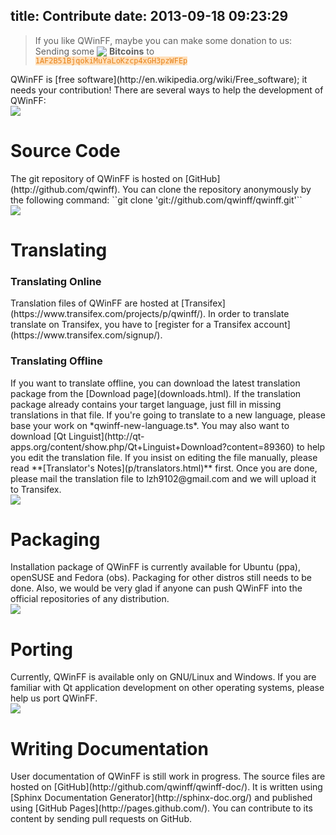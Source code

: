 title: Contribute
date: 2013-09-18 09:23:29
---
<script src="http://coinwidget.com/widget/coin.js"></script>
<blockquote class="pullquote">
If you like QWinFF, maybe you can make some donation to us:
<noscript>
<br>Sending some <img style='margin-bottom:-3px;' src="/img/bitcoin.png"> <strong>Bitcoins</strong> to<br>
  <code style='color:#E7831A;background-color:#ffdfba;border:none;'>1AF2B51BjqokiMuYaLoKzcp4xGH3pzWFEp</code>
</noscript>
<script>
CoinWidgetCom.go({
	wallet_address: "1AF2B51BjqokiMuYaLoKzcp4xGH3pzWFEp"
	, currency: "bitcoin"
	, counter: "hide"
	, alignment: "bl"
	, qrcode: true
	, auto_show: false
	, lbl_button: "Donate Bitcoins"
	, lbl_address: "Send Bitcoin to this address:"
	, lbl_count: "donations"
	, lbl_amount: "BTC"
});
</script>

</blockquote>
QWinFF is [free software](http://en.wikipedia.org/wiki/Free_software); it needs your contribution!
There are several ways to help the development of QWinFF:

<div class="icon-and-text">
<img src="/img/dev/code.png">
<div class="content">
<h1>Source Code</h1>The git repository of QWinFF is hosted on [GitHub](http://github.com/qwinff).
You can clone the repository anonymously by the following command:
``git clone 'git://github.com/qwinff/qwinff.git'``
</div></div>

<div class="icon-and-text">
<img src="/img/dev/i18n.png">
<div class="content">
<h1>Translating</h1><h3>Translating Online</h3>Translation files of QWinFF are hosted at [Transifex](https://www.transifex.com/projects/p/qwinff/). In order to translate translate on Transifex, you have to [register for a Transifex account](https://www.transifex.com/signup/).
<h3>Translating Offline</h3>If you want to translate offline, you can download the latest translation package from the [Download page](downloads.html). If the translation package already contains your target language, just fill in missing translations in that file. If you're going to translate to a new language, please base your work on *qwinff-new-language.ts*. You may also want to download [Qt Linguist](http://qt-apps.org/content/show.php/Qt+Linguist+Download?content=89360) to help you edit the translation file. If you insist on editing the file manually, please read **[Translator's Notes](p/translators.html)** first. Once you are done, please mail the translation file to lzh9102@gmail.com and we will upload it to Transifex.
</div></div>

<div class="icon-and-text">
<img src="/img/dev/packaging.png">
<div class="content">
<h1>Packaging</h1>Installation package of QWinFF is currently available for Ubuntu (ppa), openSUSE and Fedora (obs). Packaging for other distros still needs to be done. Also, we would be very glad if anyone can push QWinFF into the official repositories of any distribution.
</div></div>

<div class="icon-and-text">
<img src="/img/dev/porting.png">
<div class="content">
<h1>Porting</h1>Currently, QWinFF is available only on GNU/Linux and Windows. If you are familiar with Qt application development on other operating systems, please help us port QWinFF.
</div></div>

<div class="icon-and-text">
<img src="/img/dev/doc.png">
<div class="content">
<h1>Writing Documentation</h1>User documentation of QWinFF is still work in progress. The source files are hosted on [GitHub](http://github.com/qwinff/qwinff-doc/). It is written using [Sphinx Documentation Generator](http://sphinx-doc.org/) and published using [GitHub Pages](http://pages.github.com/). You can contribute to its content by sending pull requests on GitHub.
</div></div>
